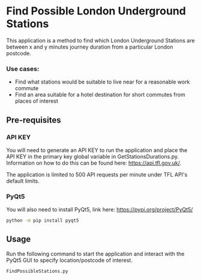 # Find Possible London Underground Stations

This application is a method to find which London Underground Stations are between x and y minutes journey duration from a particular London postcode.

### Use cases:
* Find what stations would be suitable to live near for a reasonable work commute
* Find an area suitable for a hotel destination for short commutes from places of interest

## Pre-requisites
### API KEY
You will need to generate an API KEY to run the application and place the API KEY in the primary key global variable in GetStationsDurations.py. Information on how to do this can be found here: https://api.tfl.gov.uk/.

The application is limited to 500 API requests per minute under TFL API's default limits.

### PyQt5
You will also need to install PyQt5, link here: https://pypi.org/project/PyQt5/

```bash
python -m pip install pyqt5
```
## Usage
Run the following command to start the application and interact with the PyQt5 GUI to specify location/postcode of interest.

```bash
FindPossibleStations.py
```
